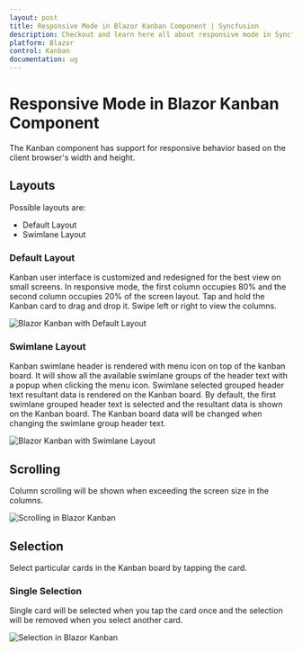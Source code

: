 ```yaml
---
layout: post
title: Responsive Mode in Blazor Kanban Component | Syncfusion
description: Checkout and learn here all about responsive mode in Syncfusion Blazor Kanban component and much more.
platform: Blazor
control: Kanban
documentation: ug
---
```


# Responsive Mode in Blazor Kanban Component

The Kanban component has support for responsive behavior based on the client browser's width and height.

## Layouts

Possible layouts are:

* Default Layout
* Swimlane Layout

### Default Layout

Kanban user interface is customized and redesigned for the best view on small screens. In responsive mode, the first column occupies 80% and the second column occupies 20% of the screen layout. Tap and hold the Kanban card to drag and drop it. Swipe left or right to view the columns.

![Blazor Kanban with Default Layout](./images/blazor-kanban-default-layout.PNG)

### Swimlane Layout

Kanban swimlane header is rendered with menu icon on top of the kanban board. It will show all the available swimlane groups of the header text with a popup when clicking the menu icon. Swimlane selected grouped header text resultant data is rendered on the Kanban board. By default, the first swimlane grouped header text is selected and the resultant data is shown on the Kanban board. The Kanban board data will be changed when changing the swimlane group header text.

![Blazor Kanban with Swimlane Layout](./images/blazor-kanban-swimlane-layout.PNG)

## Scrolling

Column scrolling will be shown when exceeding the screen size in the columns.

![Scrolling in Blazor Kanban](./images/blazor-kanban-scrolling.PNG)

## Selection

Select particular cards in the Kanban board by tapping the card.

### Single Selection

Single card will be selected when you tap the card once and the selection will be removed when you select another card.

![Selection in Blazor Kanban](./images/blazor-kanban-selection.PNG)